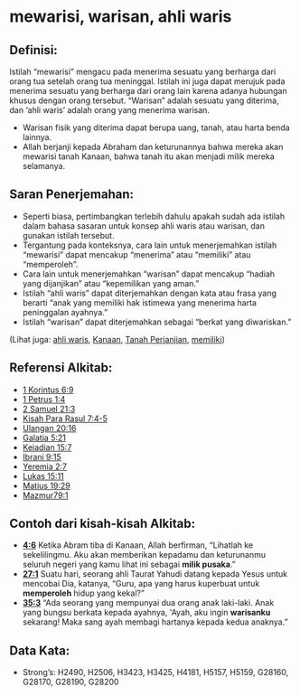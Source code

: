 # mewarisi, warisan, ahli waris

## Definisi:

Istilah “mewarisi” mengacu pada menerima sesuatu yang berharga dari orang tua setelah orang tua meninggal. Istilah ini juga dapat merujuk pada menerima sesuatu yang berharga dari orang lain karena adanya hubungan khusus dengan orang tersebut. “Warisan” adalah sesuatu yang diterima, dan ‘ahli waris’ adalah orang yang menerima warisan.

* Warisan fisik yang diterima dapat berupa uang, tanah, atau harta benda lainnya.
* Allah berjanji kepada Abraham dan keturunannya bahwa mereka akan mewarisi tanah Kanaan, bahwa tanah itu akan menjadi milik mereka selamanya.

## Saran Penerjemahan:

* Seperti biasa, pertimbangkan terlebih dahulu apakah sudah ada istilah dalam bahasa sasaran untuk konsep ahli waris atau warisan, dan gunakan istilah tersebut.
* Tergantung pada konteksnya, cara lain untuk menerjemahkan istilah “mewarisi” dapat mencakup “menerima” atau “memiliki” atau “memperoleh”.
* Cara lain untuk menerjemahkan “warisan” dapat mencakup “hadiah yang dijanjikan” atau “kepemilikan yang aman.”
* Istilah “ahli waris” dapat diterjemahkan dengan kata atau frasa yang berarti “anak yang memiliki hak istimewa yang menerima harta peninggalan ayahnya.”
* Istilah “warisan” dapat diterjemahkan sebagai “berkat yang diwariskan.”

(Lihat juga: [ahli waris](../other/heir.md), [Kanaan](../names/canaan.md), [Tanah Perjanjian](../kt/promisedland.md), [memiliki](../other/possess.md))

## Referensi Alkitab:

* [1 Korintus 6:9](rc://en/tn/help/1co/06/09)
* [1 Petrus 1:4](rc://en/tn/help/1pe/01/04)
* [2 Samuel 21:3](rc://en/tn/help/2sa/21/03)
* [Kisah Para Rasul 7:4-5](rc://en/tn/help/act/07/04)
* [Ulangan 20:16](rc://en/tn/help/deu/20/16)
* [Galatia 5:21](rc://en/tn/help/gal/05/21)
* [Kejadian 15:7](rc://en/tn/help/gen/15/07)
* [Ibrani 9:15](rc://en/tn/help/heb/09/15)
* [Yeremia 2:7](rc://en/tn/help/jer/02/07)
* [Lukas 15:11](rc://en/tn/help/luk/15/11)
* [Matius 19:29](rc://en/tn/help/mat/19/29)
* [Mazmur79:1](rc://en/tn/help/psa/079/01)

## Contoh dari kisah-kisah Alkitab:

* __[4:6](rc://en/tn/help/obs/04/06)__ Ketika Abram tiba di Kanaan, Allah berfirman, “Lihatlah ke sekelilingmu. Aku akan memberikan kepadamu dan keturunanmu seluruh negeri yang kamu lihat ini sebagai __milik pusaka__.”
* __[27:1](rc://en/tn/help/obs/27/01)__ Suatu hari, seorang ahli Taurat Yahudi datang kepada Yesus untuk mencobai Dia, katanya, “Guru, apa yang harus kuperbuat untuk __memperoleh__ hidup yang kekal?”
* __[35:3](rc://en/tn/help/obs/35/03)__ “Ada seorang yang mempunyai dua orang anak laki-laki. Anak yang bungsu berkata kepada ayahnya, 'Ayah, aku ingin __warisanku__ sekarang! Maka sang ayah membagi hartanya kepada kedua anaknya.”

## Data Kata:

* Strong’s: H2490, H2506, H3423, H3425, H4181, H5157, H5159, G28160, G28170, G28190, G28200
